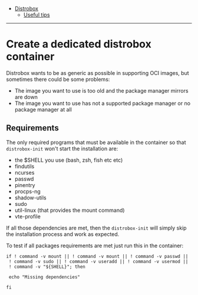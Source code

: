 - [Distrobox](README.md)
  - [Useful tips](useful_tips.md)

---

# Create a dedicated distrobox container

Distrobox wants to be as generic as possible in supporting OCI images,
but sometimes there could be some problems:

- The image you want to use is too old and the package manager mirrors are down
- The image you want to use has not a supported package manager or no package
  manager at all

## Requirements

The only required programs that must be available in the container so that
`distrobox-init` won't start the installation are:

- the $SHELL you use (bash, zsh, fish etc etc)
- findutils
- ncurses
- passwd
- pinentry
- procps-ng
- shadow-utils
- sudo
- util-linux (that provides the mount command)
- vte-profile

If all those dependencies are met, then the `distrobox-init`
will simply skip the installation process and work as expected.

To test if all packages requirements are met just run this in the container:

```shell
if ! command -v mount || ! command -v mount || ! command -v passwd ||
 ! command -v sudo || ! command -v useradd || ! command -v usermod ||
 ! command -v "${SHELL}"; then

 echo "Missing dependencies"

fi
```
